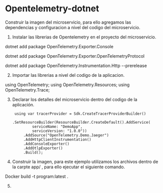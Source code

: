 # Opentelemetry-dotnet

Construir la imagen del microservicio, para ello agregamos las dependencias y configuracion a nivel del codigo del microservicio.

1. Instalar las librerias de Opentelemetry en el proyecto del microservicio.

dotnet add package OpenTelemetry.Exporter.Console

dotnet add package OpenTelemetry.Exporter.OpenTelemetryProtocol

dotnet add package OpenTelemetry.Instrumentation.Http --prerelease

2. Importar las librerias a nivel del codigo de la aplicacion.

using OpenTelemetry;
using OpenTelemetry.Resources;
using OpenTelemetry.Trace;

3. Declarar los detalles del microservicio dentro del codigo de la aplicación.

        using var tracerProvider = Sdk.CreateTracerProviderBuilder()
            .SetResourceBuilder(ResourceBuilder.CreateDefault().AddService(
                serviceName: "DemoApp",
                serviceVersion: "1.0.0"))
            .AddSource("OpenTelemetry.Demo.Jaeger")
            .AddHttpClientInstrumentation()
            .AddConsoleExporter()
            .AddOtlpExporter()
            .Build();


4. Construir la imagen, para este ejemplo utilizamos los archivos dentro de la carpte app/ , para ello ejecutar el siguiente comando.

Docker build -t program:latest .


5. 




